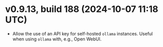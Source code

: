 ﻿# v0.9.13, build 188 (2024-10-07 11:18 UTC)
- Allow the use of an API key for self-hosted `ollama` instances. Useful when using `ollama` with, e.g., Open WebUI.